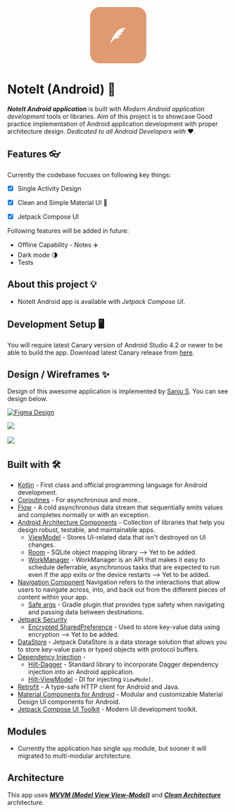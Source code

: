 <p align="center">
  <img src="art/logo.png" height="128"/>
</p>

# NoteIt (Android) 📱

_**NoteIt Android application**_ is built with _Modern Android application development_ tools or libraries. 
Aim of this project is to showcase Good practice implementation of Android application development with proper architecture design. 
_Dedicated to all Android Developers with_ ❤️.

## Features  👓

Currently the codebase focuses on following key things:

- [x] Single Activity Design
- [x] Clean and Simple Material UI 🎨
- [x] Jetpack Compose UI


Following features will be added in future:

-  Offline Capability - Notes ✈️
-  Dark mode 🌗
-  Tests


## About this project 💡

- NoteIt Android app is available with _Jetpack Compose UI_.


## Development Setup 🖥

You will require latest Canary version of Android Studio 4.2 or newer to be able to build the app. Download latest Canary release from [here](https://developer.android.com/studio/preview).

## Design / Wireframes ✨

Design of this awesome application is implemented by [Sanju S](https://github.com/Spikeysanju). You can see design below.

[![Figma Design](https://img.shields.io/badge/Figma-Design-pink.svg?style=for-the-badge&logo=figma)](https://www.figma.com/file/6TPCaBtOmfXQ48bYIkpDi6/NotyKT)


![](art/figma-light-mode.png)


![](art/figma-dark-mode.png)

## Built with 🛠

- [Kotlin](https://kotlinlang.org/) - First class and official programming language for Android development.
- [Coroutines](https://kotlinlang.org/docs/reference/coroutines-overview.html) - For asynchronous and more..
- [Flow](https://kotlin.github.io/kotlinx.coroutines/kotlinx-coroutines-core/kotlinx.coroutines.flow/-flow/) - A cold asynchronous data stream that sequentially emits values and completes normally or with an exception.
- [Android Architecture Components](https://developer.android.com/topic/libraries/architecture) - Collection of libraries that help you design robust, testable, and maintainable apps.
  - [ViewModel](https://developer.android.com/topic/libraries/architecture/viewmodel) - Stores UI-related data that isn't destroyed on UI changes. 
  - [Room](https://developer.android.com/topic/libraries/architecture/room) - SQLite object mapping library --> Yet to be added.
  - [WorkManager](https://developer.android.com/topic/libraries/architecture/workmanager) - WorkManager is an API that makes it easy to schedule deferrable, asynchronous tasks that are expected to run even if the app exits or the device restarts --> Yet to be added.
- [Navigation Component](https://developer.android.com/guide/navigation/navigation-getting-started) Navigation refers to the interactions that allow users to navigate across, into, and back out from the different pieces of content within your app.
    - [Safe args](https://developer.android.com/guide/navigation/navigation-pass-data#Safe-args) - Gradle plugin that provides type safety when navigating and passing data between destinations. 
- [Jetpack Security](https://developer.android.com/topic/security/)
    - [Encrypted SharedPreference](https://developer.android.com/topic/security/data) - Used to store key-value data using encryption --> Yet to be added.
- [DataStore](https://developer.android.com/topic/libraries/architecture/datastore) - Jetpack DataStore is a data storage solution that allows you to store key-value pairs or typed objects with protocol buffers.
- [Dependency Injection](https://developer.android.com/training/dependency-injection) - 
  - [Hilt-Dagger](https://dagger.dev/hilt/) - Standard library to incorporate Dagger dependency injection into an Android application.
  - [Hilt-ViewModel](https://developer.android.com/training/dependency-injection/hilt-jetpack) - DI for injecting `ViewModel`.
- [Retrofit](https://square.github.io/retrofit/) - A type-safe HTTP client for Android and Java.
- [Material Components for Android](https://github.com/material-components/material-components-android) - Modular and customizable Material Design UI components for Android.
- [Jetpack Compose UI Toolkit](https://developer.android.com/jetpack/compose) - Modern UI development toolkit.

## Modules

- Currently the application has single `app` module, but sooner it will migrated to multi-modular architecture.
    

## Architecture

This app uses [_**MVVM (Model View View-Model)**_](https://developer.android.com/jetpack/docs/guide#recommended-app-arch) and [_**Clean Architecture**_](https://medium.com/android-dev-hacks/detailed-guide-on-android-clean-architecture-9eab262a9011) architecture.

